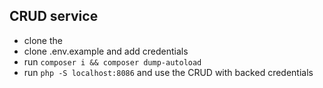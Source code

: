 ## CRUD service

* clone the 
* clone .env.example and add credentials
* run `composer i && composer dump-autoload`
* run `php -S localhost:8086` and use the CRUD with backed credentials